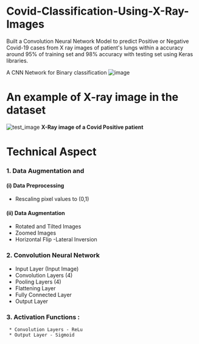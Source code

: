 # Covid-Classification-Using-X-Ray-Images
Built a Convolution Neural Network Model to predict Positive or Negative Covid-19 cases from X ray images of patient's lungs within a accuracy around 95% of training set and 98% accuracy with testing set using Keras libraries.

A CNN Network for Binary classification 
![image](https://user-images.githubusercontent.com/63362412/123130372-599cc400-d46a-11eb-9ede-f2c01fcf5597.png)

# An example of X-ray image in the dataset
![test_image](https://user-images.githubusercontent.com/63362412/123131749-a03eee00-d46b-11eb-970b-f2e4624e72ee.jpeg)
**X-Ray image of a Covid Positive patient**


# Technical Aspect

### 1. Data Augmentation and
#### (i) Data Preprocessing
 * Rescaling pixel values to (0,1)
#### (ii) Data Augmentation
  * Rotated and Tilted Images
  * Zoomed Images
  * Horizontal Flip -Lateral Inversion
  
 ### 2. Convolution Neural Network
 * Input Layer (Input Image)
 * Convolution Layers (4)
 * Pooling Layers (4)
 * Flattening Layer 
 * Fully Connected Layer
 * Output Layer

### 3. Activation Functions :
     * Convolution Layers - ReLu
     * Output Layer - Sigmoid









